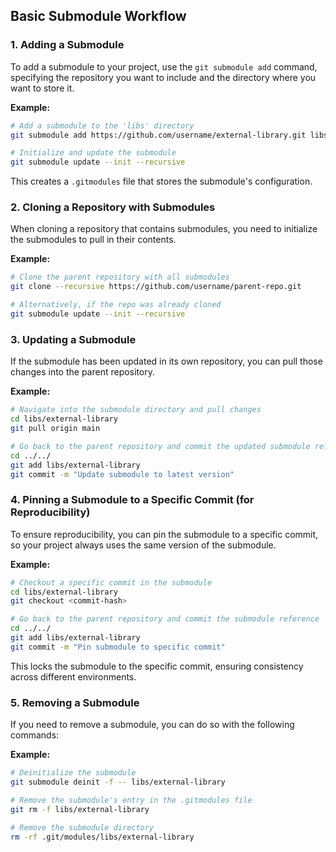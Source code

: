## Basic Submodule Workflow

### 1. **Adding a Submodule**
To add a submodule to your project, use the `git submodule add` command, specifying the repository you want to include and the directory where you want to store it.

**Example:**

```bash
# Add a submodule to the 'libs' directory
git submodule add https://github.com/username/external-library.git libs/external-library

# Initialize and update the submodule
git submodule update --init --recursive
```

This creates a `.gitmodules` file that stores the submodule's configuration.

### 2. **Cloning a Repository with Submodules**
When cloning a repository that contains submodules, you need to initialize the submodules to pull in their contents.

**Example:**

```bash
# Clone the parent repository with all submodules
git clone --recursive https://github.com/username/parent-repo.git

# Alternatively, if the repo was already cloned
git submodule update --init --recursive
```

### 3. **Updating a Submodule**
If the submodule has been updated in its own repository, you can pull those changes into the parent repository.

**Example:**

```bash
# Navigate into the submodule directory and pull changes
cd libs/external-library
git pull origin main

# Go back to the parent repository and commit the updated submodule reference
cd ../../
git add libs/external-library
git commit -m "Update submodule to latest version"
```

### 4. **Pinning a Submodule to a Specific Commit (for Reproducibility)**
To ensure reproducibility, you can pin the submodule to a specific commit, so your project always uses the same version of the submodule.

**Example:**

```bash
# Checkout a specific commit in the submodule
cd libs/external-library
git checkout <commit-hash>

# Go back to the parent repository and commit the submodule reference
cd ../../
git add libs/external-library
git commit -m "Pin submodule to specific commit"
```

This locks the submodule to the specific commit, ensuring consistency across different environments.

### 5. **Removing a Submodule**
If you need to remove a submodule, you can do so with the following commands:

**Example:**

```bash
# Deinitialize the submodule
git submodule deinit -f -- libs/external-library

# Remove the submodule's entry in the .gitmodules file
git rm -f libs/external-library

# Remove the submodule directory
rm -rf .git/modules/libs/external-library
```
